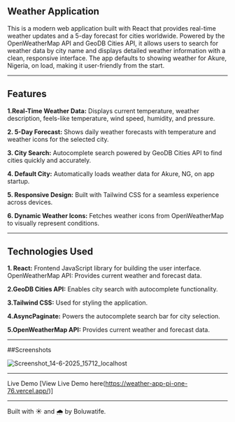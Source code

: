 ## Weather Application
This is a modern web application built with React that provides real-time weather updates and a 5-day forecast for cities worldwide. Powered by the OpenWeatherMap API and GeoDB Cities API, it allows users to search for weather data by city name and displays detailed weather information with a clean, responsive interface. The app defaults to showing weather for Akure, Nigeria, on load, making it user-friendly from the start.

----
## Features

**1.Real-Time Weather Data:** Displays current temperature, weather description, feels-like temperature, wind speed, humidity, and pressure.

**2. 5-Day Forecast:** Shows daily weather forecasts with temperature and weather icons for the selected city.

**3. City Search:** Autocomplete search powered by GeoDB Cities API to find cities quickly and accurately.

**4. Default City:** Automatically loads weather data for Akure, NG, on app startup.

**5. Responsive Design:** Built with Tailwind CSS for a seamless experience across devices.

**6. Dynamic Weather Icons:** Fetches weather icons from OpenWeatherMap to visually represent conditions.

------

## Technologies Used
**1. React:** Frontend JavaScript library for building the user interface.
OpenWeatherMap API: Provides current weather and forecast data.

**2.GeoDB Cities API:** Enables city search with autocomplete functionality.

**3.Tailwind CSS:** Used for styling the application.

**4.AsyncPaginate:** Powers the autocomplete search bar for city selection.

**5.OpenWeatherMap API:** Provides current weather and forecast data.

----


##Screenshots

![Screenshot_14-6-2025_15712_localhost](https://github.com/user-attachments/assets/48c286f0-855a-41ff-832c-1ddd8bea7f65)


----

Live Demo
[View Live Demo here(https://weather-app-pi-one-76.vercel.app/)]

-----

Built with ☀️ and 🌧️ by Boluwatife.
